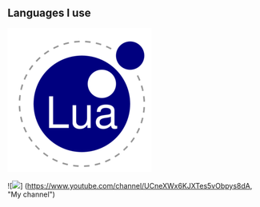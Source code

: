 ## Languages I use
![Lua][lua-logo]

![<img src = "https://th.bing.com/th/id/OIP.l-lzNwy10m_FDA5Pv-pABAHaHa?w=164&h=180&c=7&o=5&dpr=1.38&pid=1.7"></img>] (https://www.youtube.com/channel/UCneXWx6KJXTes5vObpys8dA, "My channel")

[lua-logo]: https://raw.githubusercontent.com/github/explore/80688e429a7d4ef2fca1e82350fe8e3517d3494d/topics/lua/lua.png "Lua"
